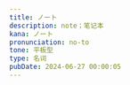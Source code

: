 ```yaml
---
title: ノート
description: note；笔记本
kana: ノート
pronunciation: no-to
tone: 平板型
type: 名词
pubDate: 2024-06-27 00:00:05
---
```

